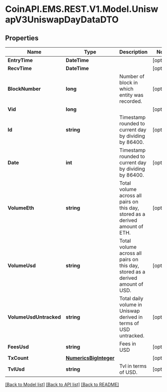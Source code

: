 
# CoinAPI.EMS.REST.V1.Model.UniswapV3UniswapDayDataDTO

## Properties

Name | Type | Description | Notes
------------ | ------------- | ------------- | -------------
**EntryTime** | **DateTime** |  | [optional] 
**RecvTime** | **DateTime** |  | [optional] 
**BlockNumber** | **long** | Number of block in which entity was recorded. | [optional] 
**Vid** | **long** |  | [optional] 
**Id** | **string** | Timestamp rounded to current day by dividing by 86400. | [optional] 
**Date** | **int** | Timestamp rounded to current day by dividing by 86400. | [optional] 
**VolumeEth** | **string** | Total volume across all pairs on this day, stored as a derived amount of ETH. | [optional] 
**VolumeUsd** | **string** | Total volume across all pairs on this day, stored as a derived amount of USD. | [optional] 
**VolumeUsdUntracked** | **string** | Total daily volume in Uniswap derived in terms of USD untracked. | [optional] 
**FeesUsd** | **string** | Fees in USD | [optional] 
**TxCount** | [**NumericsBigInteger**](NumericsBigInteger.md) |  | [optional] 
**TvlUsd** | **string** | Tvl in terms of USD. | [optional] 

[[Back to Model list]](../README.md#documentation-for-models)
[[Back to API list]](../README.md#documentation-for-api-endpoints)
[[Back to README]](../README.md)

